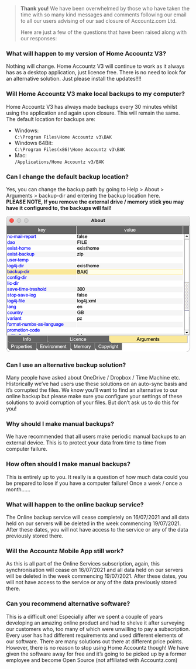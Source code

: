 
> **Thank you!** We have been overwhelmed by those who have taken the time with so many kind messages and comments following our email to all our users advising of our sad closure of Accountz.com Ltd.
>
> Here are just a few of the questions that have been raised along with our responses:

### What will happen to my version of Home Accountz V3?

Nothing will change. Home Accountz V3 will continue to work as it always has as a desktop application, just licence free. There is no need to look for an alternative solution. Just please install the updates!!!!

### Will Home Accountz V3 make local backups to my computer?

Home Accountz V3 has always made backups every 30 minutes whilst using the application and again upon closure. This will remain the same. The default location for backups are: 

- Windows:   
  `C:\Program Files\Home Accountz v3\BAK`
- Windows 64Bit:   
  `C:\Program Files(x86)\Home Accountz v3\BAK`
- Mac:  
  `/Applications/Home Accountz v3/BAK`

### Can I change the default backup location?

Yes, you can change the backup path by going to Help > About > Arguments > backup-dir and entering the backup location here.  
**PLEASE NOTE, If you remove the external drive / memory stick you may have it configured to, the backups will fail!**

![About > backup-dir](about-backup.png)


### Can I use an alternative backup solution?

Many people have asked about OneDrive / Dropbox / Time Machine etc. Historically we’ve had users use these solutions on an auto-sync basis and it’s corrupted the files. We know you’ll want to find an alternative to our online backup but please make sure you configure your settings of these solutions to avoid corruption of your files.  But don’t ask us to do this for you!

### Why should I make manual backups?

We have recommended that all users make periodic manual backups to an external device. This is to protect your data from time to time from computer failure.

### How often should I make manual backups?

This is entirely up to you. It really is a question of how much data could you be prepared to lose if you have a computer failure! Once a week / once a month……

### What will happen to the online backup service?

The Online backup service will cease completely on 16/07/2021 and all data held on our servers will be deleted in the week commencing 19/07/2021. After these dates, you will not have access to the service or any of the data previously stored there.

### Will the Accountz Mobile App still work?

As this is all part of the Online Services subscription, again, this synchronisation will cease on 16/07/2021 and all data held on our servers will be deleted in the week commencing 19/07/2021. After these dates, you will not have access to the service or any of the data previously stored there.

### Can you recommend alternative software?

This is a difficult one! Especially after we spent a couple of years developing an amazing online product and had to shelve it after surveying our customers who, too many of which were unwilling to pay a subscription. Every user has had different requirements and used different elements of our software. There are many solutions out there at different price points. However, there is no reason to stop using Home Accountz though! We have given the software away for free and it’s going to be picked up by a former employee and become Open Source (not affiliated with Accountz.com)









